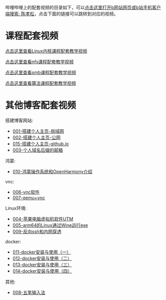 哔哩哔哩上的配套视频的目录如下，可以[点击这里打开b网站网页或b站手机客户端搜索: 陈孝松](https://chenxiaosong.com/bili)，点击下面的链接可以跳转到对应的视频。

# 课程配套视频

[点击这里查看Linux内核课程配套教学视频](https://chenxiaosong.com/course/kernel/video.html)

[点击这里查看nfs课程配套教学视频](https://chenxiaosong.com/course/nfs/video.html)

[点击这里查看smb课程配套教学视频](https://chenxiaosong.com/course/smb/video.html)

[点击这里查看算法课程配套教学视频](https://chenxiaosong.com/course/algorithm/video.html)

# 其他博客配套视频

搭建博客网站:

- [001-搭建个人主页-局域网](https://www.bilibili.com/video/BV14z421z7Mb/)
- [002-搭建个人主页-公网](https://www.bilibili.com/video/BV1Tm421579v/)
- [015-搭建个人主页-github.io](https://www.bilibili.com/video/BV1AsNWekEKG/)
- [003-个人域名后缀的邮箱](https://www.bilibili.com/video/BV1uE421N7iC/)

鸿蒙:

- [010-鸿蒙操作系统和OpenHarmony介绍](https://www.bilibili.com/video/BV1Nf1FYYEjx/)

vnc:

- [006-vnc软件](https://www.bilibili.com/video/BV1fM4m127UM/)
- [007-qemu+vnc](https://www.bilibili.com/video/BV1mw4m1a7sE/)

Linux环境:

- [004-苹果电脑虚拟机软件UTM](https://www.bilibili.com/video/BV1uz421z7Wn/)
- [005-arm64的Linux通过Wine运行exe](https://www.bilibili.com/video/BV19s421T7ws/)
- [009-反向ssh和内网穿透](https://www.bilibili.com/video/BV1bs4peuEai/)

docker:

- [011-docker安装与使用（一）](https://www.bilibili.com/video/BV1vaDQY6E7f/)
- [012-docker安装与使用（二）](https://www.bilibili.com/video/BV1ntDYYhEND/)
- [013-docker安装与使用（三）](https://www.bilibili.com/video/BV14hDrYhE6r/)
- [014-docker安装与使用（四）](https://www.bilibili.com/video/BV1q1mrYgEd8/)

其他:

- [008-五笔输入法](https://www.bilibili.com/video/BV13i421Y7HY/)

